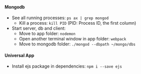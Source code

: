 #### Mongodb
+ See all running processes: `ps ax | grep mongod`
    - Kill a process: `kill PID` (PID: Process ID, the first column)
+ Start server, db and client: 
    - Move to app folder: `nodemon`
    - Open another terminal window in app folder: `webpack`
    - Move to mongodb folder: `./mongod --dbpath ~/mongo/dbs`

#### Universal App
+ Install ejs package in dependencies: `npm i --save ejs`

